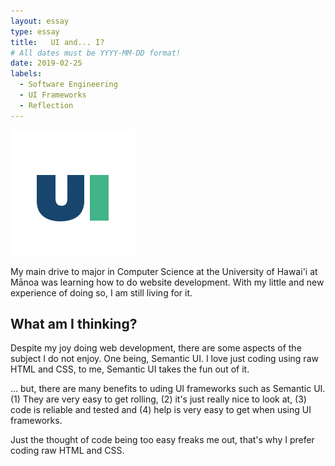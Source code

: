 ```yaml
---
layout: essay
type: essay
title:   UI and... I?
# All dates must be YYYY-MM-DD format!
date: 2019-02-25
labels:
  - Software Engineering
  - UI Frameworks
  - Reflection
---
```


<img class="ui tiny left circular floated image" src="../images/ui.png">

  My main drive to major in Computer Science at the University of Hawai'i at Mānoa was learning how
  to do website development. With my little and new experience of doing so, I am still living for it.
  
## What am I thinking? 
  
  Despite my joy doing web development, there are some aspects of the subject I do not enjoy. One being, Semantic UI.
  I love just coding using raw HTML and CSS, to me, Semantic UI takes the fun out of it.
  
  ... but, there are many benefits to uding UI frameworks such as Semantic UI. (1) They are very easy to get rolling,
  (2) it's just really nice to look at, (3) code is reliable and tested and (4) help is very easy to get when using
  UI frameworks.
  
  Just the thought of code being too easy freaks me out, that's why I prefer coding raw HTML and CSS.

